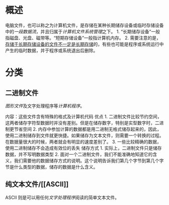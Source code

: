 # 概述
电脑文件，也可以称之为计算机文件，是存储在某种长期储存设备或临时存储设备中的*一段数据流*，并且归属于*计算机文件系统管理*之下。
	1. “长期储存设备”一般指磁盘、光盘、磁带等。“短期存储设备”一般指计算机内存。
	2. 需要注意的是，<u>存储于长期存储设备的文件不一定是长期存储</u>的，有些也可能是程序或系统运行中产生的临时数据，并于程序或系统退出后删除。
# 分类

## 二进制文件
*图形文件*及文字处理程序等*计算机程序*。

内容：这些文件含有特殊的格式及计算机代码
优点
	1. 二进制文件比较节约空间，这两者储存字符型数据时并没有差别。但是在储存数字，特别是实型数字时，二进制更节省空间
	2. 内存中参加计算的数据都是用二进制无格式储存起来的，因此，使用二进制储存到文件就更快捷。如果储存为文本文件，则需要一个转换的过程。在数据量很大的时候，两者就会有明显的速度差别了。
	3. 一些比较精确的数据，使用二进制储存不会造成有效位的丢失
储存方式
	1. 实际上，二进制文件只是储存数据，并不写明数据类型
	2. 面对一个二进制文件，我们不能准确地知道它的含义，我们需要他的数据储存方式的说明。这个说明告诉我们第几个字节到第几个字节是什么类型的数据，储存的数据是什么含义。
## 纯文本文件/[[ASCII]] 
ASCII 则是可以用任何*文字处理程序*阅读的简单文本文件。